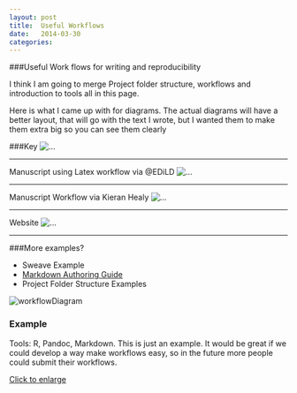 ```yaml
---
layout: post
title:  Useful Workflows
date:   2014-03-30 
categories: 
---
```


###Useful Work flows for writing and reproducibility 

I think I am going to merge Project folder structure, workflows and introduction to tools all in this page.

Here is what I came up with for diagrams.  The actual diagrams will have a better layout, that will go with the text I wrote, but I wanted them to make them extra big so you can see them clearly

###Key
<img src="{{ site.baseurl }}/img/key.png" class="img-responsive" alt="...">
<hr>
Manuscript using Latex workflow via @EDiLD 
<img src="{{ site.baseurl }}/img/workflow1b.png" class="img-responsive" alt="...">
<hr>
Manuscript Workflow via Kieran Healy 
<img src="{{ site.baseurl }}/img/workflow2.png" class="img-responsive" alt="...">
<hr>
Website
<img src="{{ site.baseurl }}/img/workflow3.png" class="img-responsive" alt="...">
<hr>


###More examples?

- Sweave Example
- [Markdown Authoring Guide](https://github.com/scholmd/scholmd/wiki/Tools-to-support-your-markdown-authoring)
- Project Folder Structure Examples

<div class="row">
  <div class="col-sm-6 col-md-4">
    <div class="thumbnail">
      <img src="{{ site.baseurl }}/img/workflow1.png" alt="workflowDiagram">
      <div class="caption">
        <h3>Example</h3>
        <p>Tools: R, Pandoc, Markdown.  This is just an example.  It would be great if we could develop a way make workflows easy, so in the future more people could submit their workflows. </p>
        <p><a href="" class="btn btn-primary" role="button">Click to enlarge</a></p>
      </div>
    </div>
  </div>
</div>


